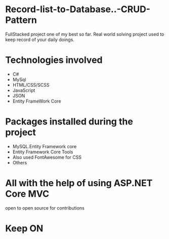 # Record-list-to-Database..-CRUD-Pattern
FullStacked project one of my best so far. Real world solving project used  to keep record of your daily doings.
# Technologies involved
* C#
* MySql
* HTML/CSS/SCSS
* JavaScript
* JSON
* Entity FrameWork Core
# Packages installed during the project
* MySQL.Entity Framework core
* Entity Framework Core Tools
* Also used FontAwesome for CSS
* Others
# All with the help of using ASP.NET Core MVC 
open to open source for contributions 
# Keep ON
